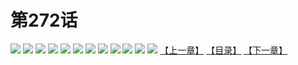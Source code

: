 # 第272话
![](https://mao.mhtupian.com/uploads/img/7563/327120/001.jpg)
![](https://mao.mhtupian.com/uploads/img/7563/327120/002.jpg)
![](https://mao.mhtupian.com/uploads/img/7563/327120/003.jpg)
![](https://mao.mhtupian.com/uploads/img/7563/327120/004.jpg)
![](https://mao.mhtupian.com/uploads/img/7563/327120/005.jpg)
![](https://mao.mhtupian.com/uploads/img/7563/327120/006.jpg)
![](https://mao.mhtupian.com/uploads/img/7563/327120/007.jpg)
![](https://mao.mhtupian.com/uploads/img/7563/327120/008.jpg)
![](https://mao.mhtupian.com/uploads/img/7563/327120/009.jpg)
![](https://mao.mhtupian.com/uploads/img/7563/327120/010.jpg)
![](https://mao.mhtupian.com/uploads/img/7563/327120/011.jpg)
![](https://mao.mhtupian.com/uploads/img/7563/327120/012.jpg)
[【上一章】](./10.md)
[【目录】](./README.md)
[【下一章】](./12.md)

